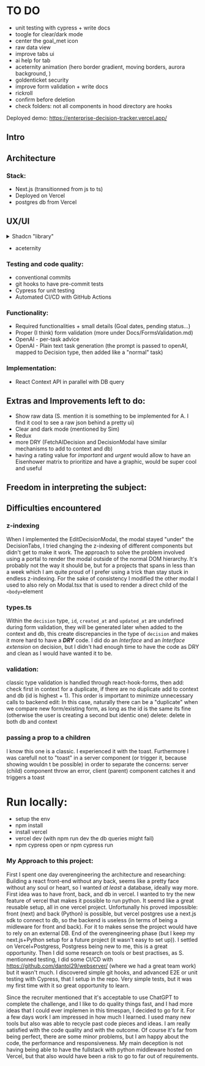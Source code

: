 # TO DO
- unit testing with cypress + write docs
- toogle for clear/dark mode
- center the goal_met icon
- raw data view
- improve tabs ui
- ai help for tab
- aceternity animation (hero border gradient, moving borders, aurora background, )
- goldenticket security
- improve form validation + write docs
- rickroll
- confirm before deletion
- check folders: not all components in hood directory are hooks


Deployed demo:
https://enterprise-decision-tracker.vercel.app/


## Intro

## Architecture

### Stack:
- Next.js (transitionned from js to ts)
- Deployed on Vercel
- postgres db from Vercel


## UX/UI
<details>
<summary>Shadcn "library"
</summary>

It's not per-se a library overloading the `node_modules` folder. Instead of installing a package, we use an `npx` command that will copy/paste the code, or copy paste manually of course.
It's built on top of Radix and Tailwind, so solid fundations.
The idea behind this is to give you ownership and control over the code, allowing you to decide how the components are built and styled, and full freedom to modify it.
So yeah, it's the trendy library at the moment, but this was my first experience and I'm blown away with how fast you get to the result you want.
It relies on Radix and Tailwind

</details>

- aceternity


### Testing and code quality:
- conventional commits
- git hooks to have pre-commit tests
- Cypress for unit testing
- Automated CI/CD with GitHub Actions

### Functionality:

- Required functionalities + small details (Goal dates, pending status...)
- Proper (I think) form validation (more under Docs/FormsValidation.md)
- OpenAI - per-task advice
- OpenAI - Plain text task generation (the prompt is passed to openAI, mapped to Decision type, then added like a "normal" task)



### Implementation:
- React Context API in parallel with DB query

## Extras and Improvements left to do:

- Show raw data (S. mention it is something to be implemented for A. I find it cool to see a raw json behind a pretty ui)
- Clear and dark mode (mentioned by Sim)
- Redux
- more DRY (FetchAIDecision and DecisionModal have similar mechanisms to add to context and db)
- having a rating value for _important_ and _urgent_ would allow to have an Eisenhower matrix to prioritize and have a graphic, would be super cool and useful

## Freedom in interpreting the subject:

## Difficulties encountered

### z-indexing
When I implemented the EditDecisionModal, the modal stayed "under" the DecisionTabs, I tried changing the z-indexing of different components but didn't get to make it work.
The approach to solve the problem involved using a portal to render the modal outside of the normal DOM hierarchy. It's probably not the way it should be, but for a projects that spans in less than a week which I am quite proud of I prefer using a trick than stay stuck in endless z-indexing.
For the sake of consistency I modified the other modal I used to also rely on Modal.tsx that is used to render a direct child of the `<body>`element

### types.ts
Within the `decision` type, `id`, `created_at` and `updated_at` are undefined during form validation, they will be generated later when added to the context and db, this create discrepancies in the type of `decision` and makes it more hard to have a ***DRY*** code. I did do an _Interface_ and an _Interface extension_ on decision, but I didn't had enough time to have the code as DRY and clean as I would have wanted it to be.

### validation:
classic type validation is handled through react-hook-forms, then
add: check first in context for a duplicate, if there are no duplicate add to context and db (id is highest + 1). This order is important to minimize unnecessary calls to backend
edit: In this case, naturally there can be a "duplicate" when we compare new form/existing form, as long as the id is the same its fine (otherwise the user is creating a second but identic one)
delete: delete in both db and context

### passing a prop to a children
I know this one is a classic. I experienced it with the toast. Furthermore I was carefull not to "toast" in a server component (or trigger it, because showing wouldn t be possible) in order to separate the concerns: server (child) component throw an error, client (parent) component catches it and triggers a toast


# Run locally:
- setup the env
- npm install
- install vercel
- vercel dev (with npm run dev the db queries might fail)
- npm cypress open or npm cypress run


### My Approach to this project:
First I spent one day overengineering the architecture and researching:
Building a react front-end without any back, seems like a pretty face without any soul or heart, so I wanted _at least_ a database, ideally way more.
First idea was to have front, back, and db in vercel. I wanted to try the new feature of vercel that makes it possible to run python. It seemd like a great reusable setup, all in one vercel project.
Unfortunally his proved impossible: front (next) and back (Python) is possible, but vercel postgres use a next.js sdk to connect to db, so the backend is useless (in terms of being a midleware for front and back). For it to makes sense the project would have to rely on an external DB. End of the overengineering phase (but I keep my next.js+Python setup for a future project (it wasn't easy to set up)). I settled on Vercel+Postgress, Postgress being new to me, this is a great opportunity.
Then I did some research on tools or best practises, as S. mentionned testing, I did some CI/CD with https://github.com/dantol29/webserver/ (where we had a great team work) but it wasn't much.
I discovered simple git hooks, and advanced E2E or unit testing with Cypress, that I setup in the repo. Very simple tests, but it was my first time with it so great opportunity to learn.

Since the recruiter mentioned that it's acceptable to use ChatGPT to complete the challenge, and I like to do quality things fast, and I had more ideas that I could ever implemen in this timespan, I decided to go for it. For a few days work I am impressed in how much I learned. I used many new tools but also was able to recycle past code pieces and ideas. I am really satisfied with the code quality and with the outcome. 
Of course it's far from being perfect, there are some minor problems, but I am happy about the code, the performance and responsiveness.
My main deception is not having being able to have the fullstack with python middleware hosted on Vercel, but that also would have been a risk to go to far out of requirements.


